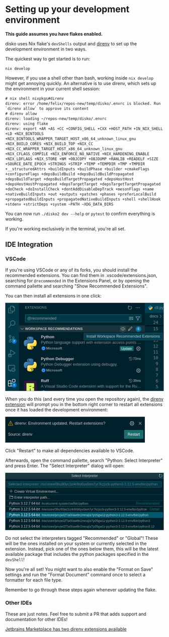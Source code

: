 # Setting up your development environment

**This guide assumes you have flakes enabled.**

disko uses Nix flake's `devShells` output and [direnv](https://direnv.net/) to
set up the development environment in two ways.

The quickest way to get started is to run:

```
nix develop
```

However, if you use a shell other than bash, working inside `nix develop` might
get annoying quickly. An alternative is to use direnv, which sets up the
environment in your current shell session:

```console
# nix shell nixpkgs#direnv
direnv: error /home/felix/repos-new/temp/disko/.envrc is blocked. Run `direnv allow` to approve its content
# direnv allow
direnv: loading ~/repos-new/temp/disko/.envrc
direnv: using flake
direnv: export +AR +AS +CC +CONFIG_SHELL +CXX +HOST_PATH +IN_NIX_SHELL +LD +NIX_BINTOOLS +NIX_BINTOOLS_WRAPPER_TARGET_HOST_x86_64_unknown_linux_gnu +NIX_BUILD_CORES +NIX_BUILD_TOP +NIX_CC +NIX_CC_WRAPPER_TARGET_HOST_x86_64_unknown_linux_gnu +NIX_CFLAGS_COMPILE +NIX_ENFORCE_NO_NATIVE +NIX_HARDENING_ENABLE +NIX_LDFLAGS +NIX_STORE +NM +OBJCOPY +OBJDUMP +RANLIB +READELF +SIZE +SOURCE_DATE_EPOCH +STRINGS +STRIP +TEMP +TEMPDIR +TMP +TMPDIR +__structuredAttrs +buildInputs +buildPhase +builder +cmakeFlags +configureFlags +depsBuildBuild +depsBuildBuildPropagated +depsBuildTarget +depsBuildTargetPropagated +depsHostHost +depsHostHostPropagated +depsTargetTarget +depsTargetTargetPropagated +doCheck +doInstallCheck +dontAddDisableDepTrack +mesonFlags +name +nativeBuildInputs +out +outputs +patches +phases +preferLocalBuild +propagatedBuildInputs +propagatedNativeBuildInputs +shell +shellHook +stdenv +strictDeps +system ~PATH ~XDG_DATA_DIRS
```

You can now run `./disko2 dev --help` or `pytest` to confirm everything is working.

If you're working exclusively in the terminal, you're all set.

## IDE Integration

### VSCode

If you're using VSCode or any of its forks, you should install the recommended
extensions. You can find them in .vscode/extensions.json, searching for
`@recommended` in the Extensions Panel, or by opening the
command pallette and searching "Show Recommended Extensions".

You can then install all extensions in one click:

![VSCode button "Install workspace recommended extensions](./img/vscode-recommended-ext.png)

When you do this (and every time you open the repository again), the
[direnv extension](https://marketplace.visualstudio.com/items?itemName=mkhl.direnv)
will prompt you in the bottom right corner to restart all extensions once it
has loaded the development environment:

![Direnv extension asking "Environment updated. Restart extensions?"](./img/vscode-direnv-prompt.png)

Click "Restart" to make all dependencies available to VSCode.

Afterwards, open the command pallette, search "Python: Select Interpreter" and
press Enter. The "Select Interpreter" dialog will open:

![VSCode Python "Select Interpreter" dialog](./img/vscode-select-python.png)

Do not select the interpreters tagged "Recommended" or "Global"! These will be
the ones installed on your system or currently selected in the extension.
Instead, pick one of the ones below them, this will be the latest available
package that includes the python packages specified in the `devShell`!

Now you're all set! You might want to also enable the "Format on Save" settings
and run the "Format Document" command once to select a formatter for each file
type.

Remember to go through these steps again whenever updating the flake.

### Other IDEs

These are just notes. Feel free to submit a PR that adds support and
documentation for other IDEs!

[Jetbrains Marketplace has two direnv extensions available](https://plugins.jetbrains.com/search?excludeTags=internal&search=direnv)

